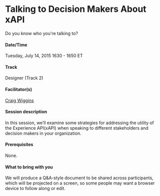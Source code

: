 # Talking to Decision Makers About xAPI

Do you know who you're talking to? 

#### Date/Time
Tuesday, July 14, 2015
1630 - 1650 ET

#### Track
Designer (Track 2)

#### Facilitator(s)
[Craig Wiggins](https://www.linkedin.com/in/craigwiggins) 

#### Session description
In this session, we’ll examine some strategies for addressing the utility of the Experience API(xAPI) when speaking to different stakeholders and decision makers in your organization.

#### Prerequisites 
None.

#### What to bring with you
We will produce a Q&A-style document to be shared across participants, which will be projected on a screen, so some people may want a browser device to follow along or edit.